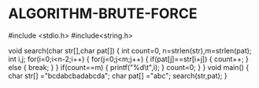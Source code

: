 # ALGORITHM-BRUTE-FORCE
#include <stdio.h>
#include<string.h>

void search(char str[],char pat[])
{
    int count=0, n=strlen(str),m=strlen(pat);
    int i,j;
    for(i=0;i<n-2;i++)
    {
        for(j=0;j<m;j++)
        {
            if(pat[j]==str[i+j])
            {
                count++;
            }
            else
            {
                break;
            }
        }
        if(count==m)
        {
            printf("%d\t",i);
        }
        count=0;
    }
}
void main()
{
    char str[] ="bcdabcbadabcda";
    char pat[] ="abc";
    search(str,pat);
}


